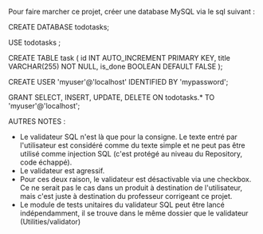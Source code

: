 Pour faire marcher ce projet, créer une database MySQL via le sql suivant :



CREATE DATABASE todotasks;

USE todotasks ;

CREATE TABLE task (
id INT AUTO_INCREMENT PRIMARY KEY,
 title VARCHAR(255) NOT NULL, 
 is_done BOOLEAN DEFAULT FALSE
);


CREATE USER 'myuser'@'localhost' IDENTIFIED BY 'mypassword';


GRANT SELECT, INSERT, UPDATE, DELETE ON todotasks.* TO 'myuser'@'localhost';


AUTRES NOTES :

- Le validateur SQL n'est là que pour la consigne. Le texte entré par l'utilisateur est considéré comme du texte simple et ne peut pas être utilisé comme injection SQL (c'est protégé au niveau du Repository, code échappé).
- Le validateur est agressif.
- Pour ces deux raison, le validateur est désactivable via une checkbox. Ce ne serait pas le cas dans un produit à destination de l'utilisateur, mais c'est juste à destination du professeur corrigeant ce projet.
- Le module de tests unitaires du validateur SQL peut être lancé indépendamment, il se trouve dans le même dossier que le validateur (Utilities/validator)

